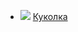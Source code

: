 * ![](/books/love_erotica/Лесли%20Пирс/Куколка.jpg) [Куколка](/books/love_erotica/Лесли%20Пирс/Куколка)